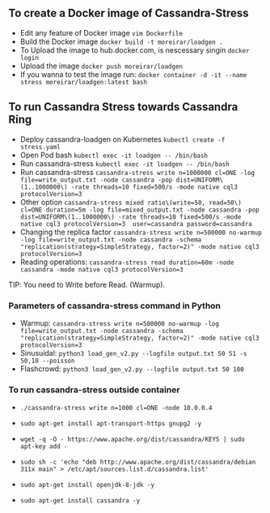 ## To create a Docker image of Cassandra-Stress
* Edit any feature of Docker image `vim Dockerfile`
* Build the Docker image `docker build -t moreirar/loadgen .`
* To Upload the image to hub.docker.com, is nescessary singin `docker login`
* Upload the image `docker push moreirar/loadgen`
* If you wanna to test the image run: `docker container -d -it --name stress moreirar/loadgen:latest bash`

## To run Cassandra Stress towards Cassandra Ring
* Deploy cassandra-loadgen on Kubernetes `kubectl create -f stress.yaml`
* Open Pod bash `kubectl exec -it loadgen -- /bin/bash`
* Run cassandra-stress `kubectl exec -it loadgen -- /bin/bash`
* Run cassandra-stress `cassandra-stress write n=1000000 cl=ONE -log file=write_output.txt -node cassandra -pop dist=UNIFORM\(1..1000000\) -rate threads=10 fixed=500/s -mode native cql3 protocolVersion=3`
* Other option `cassandra-stress mixed ratio\(write=50, read=50\) cl=ONE duration=5m -log file=mixed_output.txt -node cassandra -pop dist=UNIFORM\(1..1000000\) -rate threads=10 fixed=500/s -mode native cql3 protocolVersion=3  user=cassandra password=cassandra`
* Changing the replica factor `cassandra-stress write n=500000 no-warmup -log file=write_output.txt -node cassandra -schema "replication(strategy=SimpleStrategy, factor=2)" -mode native cql3 protocolVersion=3`
* Reading operations: `cassandra-stress read duration=60m -node cassandra -mode native cql3 protocolVersion=3`

TIP: You need to Write before Read. (Warmup).

### Parameters of cassandra-stress command in Python
* Warmup: `cassandra-stress write n=500000 no-warmup -log file=write_output.txt -node cassandra -schema "replication(strategy=SimpleStrategy, factor=2)" -mode native cql3 protocolVersion=3`
* Sinusuidal: `python3 load_gen_v2.py --logfile output.txt 50 51 -s 50,10 --poisson`
* Flashcrowd: `python3 load_gen_v2.py --logfile output.txt 50 100`

### To run cassandra-stress outside container
  * `./cassandra-stress write n=1000 cl=ONE -node 10.0.0.4`

  * `sudo apt-get install apt-transport-https gnupg2 -y`
  * `wget -q -O - https://www.apache.org/dist/cassandra/KEYS | sudo  apt-key add -`
  * `sudo sh -c 'echo "deb http://www.apache.org/dist/cassandra/debian 311x main" > /etc/apt/sources.list.d/cassandra.list'`
  * `sudo apt-get install openjdk-8-jdk -y`
  * `sudo apt-get install cassandra -y`

